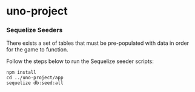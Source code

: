 # uno-project

### Sequelize Seeders
There exists a set of tables that must be pre-populated with data in order for the game to function.

Follow the steps below to run the Sequelize seeder scripts:
```
npm install  
cd ../uno-project/app 
sequelize db:seed:all
```
